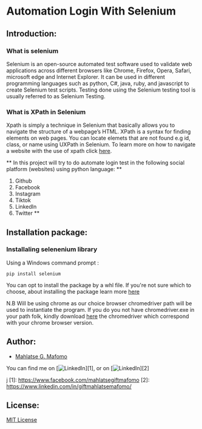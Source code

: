 # Automation Login With Selenium

## Introduction:

### What is selenium
Selenium is an open-source automated test software used to validate web applications across different browsers like Chrome, Firefox, Opera, Safari, microsoft edge and Internet Explorer. It can be used in different programming languages such as python, C#, java, ruby, and javascript to create Selenium test scripts. Testing done using the Selenium testing tool is usually referred to as Selenium Testing.

### What is XPath in Selenium
Xpath is simply a technique in Selenium that basically allows you to navigate the structure of a webpage’s HTML. XPath is a syntax for finding elements on web pages. You can locate elemets that are not found e.g id, class, or name using UXPath in Selenium.
To learn more on how to navigate a website with the use of xpath click [here](https://www.perfecto.io/blog/xpath-in-selenium). 

** In this project will try to do  automate login test in the following social platform (websites) using python language: **

1. Github     
2. Facebook  
3. Instagram 
4. Tiktok   
5. LinkedIn  
6. Twitter ** 

## Installation package:

### Installaling selenenium library

Using a Windows command prompt :

 ```pip install selenium```

You can opt to install the package by a whl file. If you're not sure which to choose, about installing the package learn more [here](https://files.pythonhosted.org/packages/58/76/705b5c776f783d1ba7c630347463d4ae323282bbd859a8e9420c7ff79581/selenium-4.1.0-py3-none-any.whl`)

N.B Will be using chrome as our choice browser 
chromedriver path will be used to instantiate the program. 
If you do you not have chromedriver.exe in your path folk, kindly download [here](https://chromedriver.chromium.org/downloads) the chromedriver which correspond with your chrome browser version.

## Author:

- [Mahlatse G. Mafomo](https://github.com/giftmafomo)

<!-- Actual text -->

You can find me on [![LinkedIn][1.2]][1], or on [![LinkedIn][2.2]][2]

<!-- Icons -->
[1.2]: https://cdn-icons-png.flaticon.com/512/145/145802.png (twitter icon without padding)
[2.2]:https://cdn-icons-png.flaticon.com/512/145/145807.png (LinkedIn icon without padding)

<!-- Links to your social media accounts -->
j
[1]: https://www.facebook.com/mahlatsegiftmafomo
[2]: https://www.linkedin.com/in/giftmahlatsemafomo/

## License:

[MIT License](https://github.com/giftmafomo/website--login-with-selenium/blob/fdd79685000abf22906e369fd9377b2ce0b3476b/LICENSE#L1) 

